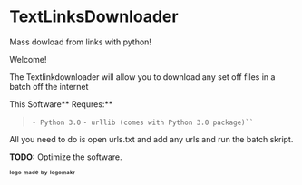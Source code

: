 # TextLinksDownloader
 Mass dowload from links with python!
 
 Welcome!
 
 The Textlinkdownloader will allow you to download any set off files in a batch off the internet

 
 This Software** Requres:**
> ``- Python 3.0``
`- urllib (comes with Python 3.0 package)``
`

 All you need to do is open urls.txt and add any urls and run the batch skript.
 

**TODO:**
Optimize the software.





ˡᵒᵍᵒ ᵐᵃᵈᵉ ᵇʸ ˡᵒᵍᵒᵐᵃᵏʳ
